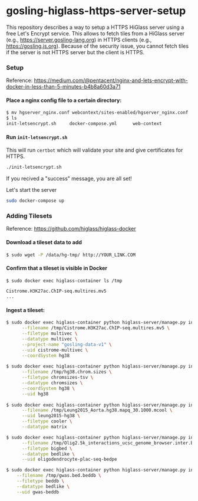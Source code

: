 # gosling-higlass-https-server-setup
This repository describes a way to setup a HTTPS HiGlass server using a free Let's Encrypt service. This allows to fetch tiles from a HiGlass server (e.g., https://server.gosling-lang.org) in HTTPS clients (e.g., https://gosling.js.org). Because of the security issue, you cannot fetch tiles if the server is not HTTPS server but the client is HTTPS.

### Setup
Reference: https://medium.com/@pentacent/nginx-and-lets-encrypt-with-docker-in-less-than-5-minutes-b4b8a60d3a71

#### Place a nginx config file to a certain directory:
```sh
$ mv hgserver_nginx.conf webcontext/sites-enabled/hgserver_nginx.conf
$ ls
init-letsencrypt.sh     docker-compose.yml      web-context
```

#### Run `init-letsencrypt.sh`
This will run `certbot` which will validate your site and give certificates for HTTPS.
```sh
./init-letsencrypt.sh
```

If you recived a "success" message, you are all set!

Let's start the server
```sh
sudo docker-compose up
```

### Adding Tilesets
Reference: https://github.com/higlass/higlass-docker

#### Download a tileset data to add
```sh
$ sudo wget -P /data/hg-tmp/ http://YOUR_LINK.COM
```

#### Confirm that a tileset is visible in Docker
```sh
$ sudo docker exec higlass-container ls /tmp

Cistrome.H3K27ac.ChIP-seq.multires.mv5
...
```

#### Ingest a tileset:
```sh
$ sudo docker exec higlass-container python higlass-server/manage.py ingest_tileset \
      --filename /tmp/Cistrome.H3K27ac.ChIP-seq.multires.mv5 \
      --filetype multivec \
      --datatype multivec \
      --project-name "gosling-data-v1" \
      --uid cistrome-multivec \
      --coordSystem hg38
      
$ sudo docker exec higlass-container python higlass-server/manage.py ingest_tileset \
      --filename /tmp/hg38.chrom.sizes \
      --filetype chromsizes-tsv \
      --datatype chromsizes \
      --coordSystem hg38 \
      --uid hg38
      
$ sudo docker exec higlass-container python higlass-server/manage.py ingest_tileset \
      --filename /tmp/Leung2015_Aorta.hg38.mapq_30.1000.mcool \
      --uid leung2015-hg38 \
      --filetype cooler \
      --datatype matrix

$ sudo docker exec higlass-container python higlass-server/manage.py ingest_tileset \
      --filename /tmp/Olig2.5k_interactions_ucsc_genome_browser.inter.bb \
      --filetype bigbed \
      --datatype bedlike \
      --uid oligodendrocyte-plac-seq-bedpe 

$ sudo docker exec higlass-container python higlass-server/manage.py ingest_tileset \
    --filename /tmp/gwas.bed.beddb \
    --filetype beddb \
    --datatype bedlike \
    --uid gwas-beddb
```
